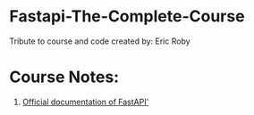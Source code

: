 # Fastapi-The-Complete-Course

Tribute to course and code created by: Eric Roby

# Course Notes:
1. <a href=https://fastapi.tiangolo.com/>Official documentation of FastAPI'</a>